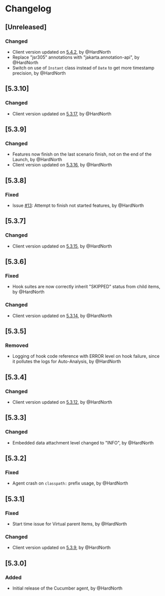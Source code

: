 # Changelog
## [Unreleased]
### Changed
- Client version updated on [5.4.2](https://github.com/reportportal/client-java/releases/tag/5.4.2), by @HardNorth
- Replace "jsr305" annotations with "jakarta.annotation-api", by @HardNorth
- Switch on use of `Instant` class instead of `Date` to get more timestamp precision, by @HardNorth

## [5.3.10]
### Changed
- Client version updated on [5.3.17](https://github.com/reportportal/client-java/releases/tag/5.3.17), by @HardNorth

## [5.3.9]
### Changed
- Features now finish on the last scenario finish, not on the end of the Launch, by @HardNorth
- Client version updated on [5.3.16](https://github.com/reportportal/client-java/releases/tag/5.3.16), by @HardNorth

## [5.3.8]
### Fixed
- Issue [#13](https://github.com/reportportal/agent-java-cucumber7/issues/13): Attempt to finish not started features, by @HardNorth

## [5.3.7]
### Changed
- Client version updated on [5.3.15](https://github.com/reportportal/client-java/releases/tag/5.3.15), by @HardNorth

## [5.3.6]
### Fixed
- Hook suites are now correctly inherit "SKIPPED" status from child items, by @HardNorth
### Changed
- Client version updated on [5.3.14](https://github.com/reportportal/client-java/releases/tag/5.3.14), by @HardNorth

## [5.3.5]
### Removed
- Logging of hook code reference with ERROR level on hook failure, since it pollutes the logs for Auto-Analysis, by @HardNorth

## [5.3.4]
### Changed
- Client version updated on [5.3.12](https://github.com/reportportal/client-java/releases/tag/5.3.12), by @HardNorth

## [5.3.3]
### Changed
- Embedded data attachment level changed to "INFO", by @HardNorth

## [5.3.2]
### Fixed
- Agent crash on `classpath:` prefix usage, by @HardNorth

## [5.3.1]
### Fixed
- Start time issue for Virtual parent Items, by @HardNorth
### Changed
- Client version updated on [5.3.9](https://github.com/reportportal/client-java/releases/tag/5.3.9), by @HardNorth

## [5.3.0]
### Added
- Initial release of the Cucumber agent, by @HardNorth
